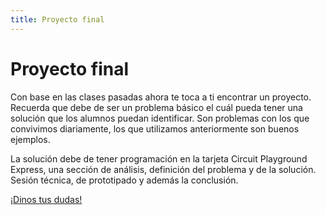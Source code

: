 ```yaml
---
title: Proyecto final
---
```


# Proyecto final

Con base en las clases pasadas ahora te toca a ti encontrar un proyecto.
Recuerda que debe de ser un problema básico el cuál pueda tener una solución que los alumnos puedan identificar. Son problemas con los que convivimos diariamente, los que utilizamos anteriormente son buenos ejemplos.

La solución debe de tener programación en la tarjeta Circuit Playground Express, una sección de análisis, definición del problema y de la solución. Sesión técnica, de prototipado y además la conclusión. 

<a class="btn btn-primary" target="_blank" href="http://www.makermex.com/forum/makercademy-124">¡Dinos tus dudas!</a>
